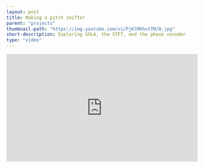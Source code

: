 ```yaml
---
layout: post
title: Making a pitch shifter
parent: "projects"
thumbnail-path: "https://img.youtube.com/vi/PjKlMXhxtTM/0.jpg"
short-description: Exploring SOLA, the STFT, and the phase vocoder
type: "video"
---
```


<!-- {:.center}
![]({{ site.baseurl }}/img/blocflix.png) -->

<iframe style="width: 100%; aspect-ratio: 16/9" src="https://www.youtube.com/embed/PjKlMXhxtTM" frameborder="0" allow="accelerometer; autoplay; encrypted-media; gyroscope; picture-in-picture" allowfullscreen></iframe>
